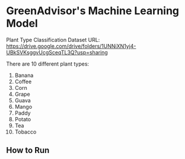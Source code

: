 # GreenAdvisor's Machine Learning Model
Plant Type Classification Dataset URL:
https://drive.google.com/drive/folders/1UNNiXN1yj4-UBkSVKsggvUcgSceqTL3Q?usp=sharing

There are 10 different plant types:
1. Banana
2. Coffee
3. Corn
4. Grape
5. Guava
6. Mango
7. Paddy
8. Potato
9. Tea
10. Tobacco

## How to Run
